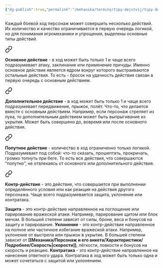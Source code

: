 ```yaml
---
{"dg-publish":true,"permalink":"/mehanika/terminy/tipy-dejstvij/tipy-dejstvij/"}
---
```


Каждый боевой ход персонаж может совершить несколько действий. Их количество и качество ограничивается в первую очередь логикой, но для понимания игромеханики и упрощения, выделены основные типы действий. 

<div class="transclusion internal-embed is-loaded"><a class="markdown-embed-link" href="/mehanika/terminy/tipy-dejstvij/podrobnee-o-tipah-dejstvij/osnovnoe/" aria-label="Open link"><svg xmlns="http://www.w3.org/2000/svg" width="24" height="24" viewBox="0 0 24 24" fill="none" stroke="currentColor" stroke-width="2" stroke-linecap="round" stroke-linejoin="round" class="svg-icon lucide-link"><path d="M10 13a5 5 0 0 0 7.54.54l3-3a5 5 0 0 0-7.07-7.07l-1.72 1.71"></path><path d="M14 11a5 5 0 0 0-7.54-.54l-3 3a5 5 0 0 0 7.07 7.07l1.71-1.71"></path></svg></a><div class="markdown-embed">




**Основное действие** - в ход может быть только 1 и чаще всего подразумевает атаку, заклинание или применение причуды. Именно основное действие является ядром вокруг которого выстраиваются остальные действия. То есть - бросок на удачность действия связан в первую очередь с основным действием.

</div></div>


<div class="transclusion internal-embed is-loaded"><a class="markdown-embed-link" href="/mehanika/terminy/tipy-dejstvij/podrobnee-o-tipah-dejstvij/dopolnitelnoe/" aria-label="Open link"><svg xmlns="http://www.w3.org/2000/svg" width="24" height="24" viewBox="0 0 24 24" fill="none" stroke="currentColor" stroke-width="2" stroke-linecap="round" stroke-linejoin="round" class="svg-icon lucide-link"><path d="M10 13a5 5 0 0 0 7.54.54l3-3a5 5 0 0 0-7.07-7.07l-1.72 1.71"></path><path d="M14 11a5 5 0 0 0-7.54-.54l-3 3a5 5 0 0 0 7.07 7.07l1.71-1.71"></path></svg></a><div class="markdown-embed">




**Дополнительное действие** - в ход может быть только 1 и чаще всего подразумевает передвижение, прыжок, полёт. Что-то, что делается вместе с основным действием. Например, если персонаж стреляет из лука, то дополнительным действием может быть выпрыгивание из укрытия. Может быть совершено до, вовремя или после основного действия.

</div></div>


<div class="transclusion internal-embed is-loaded"><a class="markdown-embed-link" href="/mehanika/terminy/tipy-dejstvij/podrobnee-o-tipah-dejstvij/poputnoe/" aria-label="Open link"><svg xmlns="http://www.w3.org/2000/svg" width="24" height="24" viewBox="0 0 24 24" fill="none" stroke="currentColor" stroke-width="2" stroke-linecap="round" stroke-linejoin="round" class="svg-icon lucide-link"><path d="M10 13a5 5 0 0 0 7.54.54l3-3a5 5 0 0 0-7.07-7.07l-1.72 1.71"></path><path d="M14 11a5 5 0 0 0-7.54-.54l-3 3a5 5 0 0 0 7.07 7.07l1.71-1.71"></path></svg></a><div class="markdown-embed">




**Попутное действие** - количество в ход ограниченно только логикой. Подразумевает под собой: что-то сказать, прошептать, прокричать, громко топнуть при беге. То есть все действия, что совершаются “попутно”, не отвлекаясь от основного или дополнительного действия.

</div></div>


<div class="transclusion internal-embed is-loaded"><a class="markdown-embed-link" href="/mehanika/terminy/tipy-dejstvij/podrobnee-o-tipah-dejstvij/kontr-dejstvie/" aria-label="Open link"><svg xmlns="http://www.w3.org/2000/svg" width="24" height="24" viewBox="0 0 24 24" fill="none" stroke="currentColor" stroke-width="2" stroke-linecap="round" stroke-linejoin="round" class="svg-icon lucide-link"><path d="M10 13a5 5 0 0 0 7.54.54l3-3a5 5 0 0 0-7.07-7.07l-1.72 1.71"></path><path d="M14 11a5 5 0 0 0-7.54-.54l-3 3a5 5 0 0 0 7.07 7.07l1.71-1.71"></path></svg></a><div class="markdown-embed">




**Контр-действие** - это действие, что совершается при выполнении определённого условия или как реакция на действия другого персонажа. Чаще всего подразумевается защита, уклонение или контратака. 

**Защита** - это контр-действие направленное на поглощение или парирование вражеской атаки. Например, парирование щитом или блок мечом. В большей степени зависит от силы, брони, веса и бонусов на защиту и парирование.
**Уклонение** - это контр-действие направленное на полное или частичное избегание вражеской атаки. Например, уклонение от выстрела или прыжок в укрытие. В большей степени зависит от **[[Механика/Персонаж и его анкета/Характеристики/Подробнее/Скорость\|скорости]]**, лёгкости, ловкости и бонусов на скорость и реакцию. 
**Контратака** - это контр-действие направленное на нанесение ответного удара. Контратака в ход может быть только одна и может сочетаться с защитой или уклонением. 

</div></div>
